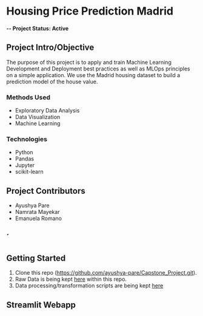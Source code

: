 # Housing Price Prediction Madrid

#### -- Project Status: Active

## Project Intro/Objective
The purpose of this project is to apply and train Machine Learning Development and Deployment
best practices as well as MLOps principles on a simple application. We use the Madrid housing dataset to build a prediction model of the house value.



### Methods Used
* Exploratory Data Analysis
* Data Visualization
* Machine Learning


### Technologies
* Python
* Pandas
* Jupyter
* scikit-learn

## Project Contributors
* Ayushya Pare
* Namrata Mayekar
* Emanuela Romano

## ´

## Getting Started

1. Clone this repo (https://github.com/ayushya-pare/Capstone_Project.git). 
2. Raw Data is being kept [here](./data) within this repo.
3. Data processing/transformation scripts are being kept [here]()

## Streamlit Webapp




